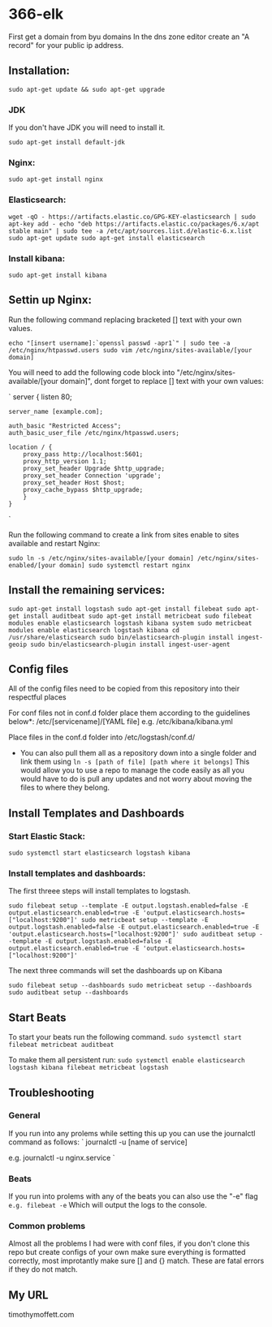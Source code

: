 # 366-elk
First get a domain from byu domains
In the dns zone editor create an "A record" for your public ip address.

## Installation:
`
sudo apt-get update && sudo apt-get upgrade
`

### JDK
If you don't have JDK you will need to install it.

`
sudo apt-get install default-jdk
`

### Nginx:
`
sudo apt-get install nginx
`

### Elasticsearch:
`
wget -qO - https://artifacts.elastic.co/GPG-KEY-elasticsearch | sudo apt-key add -
echo "deb https://artifacts.elastic.co/packages/6.x/apt stable main" | sudo tee -a /etc/apt/sources.list.d/elastic-6.x.list
sudo apt-get update
sudo apt-get install elasticsearch
`

### Install kibana:
`
sudo apt-get install kibana
`

## Settin up Nginx:
Run the following command replacing bracketed [] text with your own values.

``
echo "[insert username]:`openssl passwd -apr1`" | sudo tee -a /etc/nginx/htpasswd.users
sudo vim /etc/nginx/sites-available/[your domain]
``

You will need to add the following code block into "/etc/nginx/sites-available/[your domain]",
dont forget to replace [] text with your own values:

`
    server {
    listen 80;

    server_name [example.com];

    auth_basic "Restricted Access";
    auth_basic_user_file /etc/nginx/htpasswd.users;

    location / {
        proxy_pass http://localhost:5601;
        proxy_http_version 1.1;
        proxy_set_header Upgrade $http_upgrade;
        proxy_set_header Connection 'upgrade';
        proxy_set_header Host $host;
        proxy_cache_bypass $http_upgrade;
        }
    }
`

Run the following command to create a link from sites enable to sites available and restart Nginx:

`
sudo ln -s /etc/nginx/sites-available/[your domain] /etc/nginx/sites-enabled/[your domain]
sudo systemctl restart nginx
`

## Install the remaining services:
`
    sudo apt-get install logstash
    sudo apt-get install filebeat
    sudo apt-get install auditbeat
    sudo apt-get install metricbeat
    sudo filebeat modules enable elasticsearch logstash kibana system
    sudo metricbeat modules enable elasticsearch logstash kibana
    cd /usr/share/elasticsearch
    sudo bin/elasticsearch-plugin install ingest-geoip
    sudo bin/elasticsearch-plugin install ingest-user-agent
`

## Config files
All of the config files need to be copied from this repository into their respectful places

For conf files not in conf.d folder place them according to the guidelines below*:
/etc/[servicename]/[YAML file]
e.g. /etc/kibana/kibana.yml

Place files in the conf.d folder into /etc/logstash/conf.d/

* You can also pull them all as a repository down into a single folder and link them using
`
ln -s [path of file] [path where it belongs]
`
This would allow you to use a repo to manage the code easily as all you would have to do is pull any updates
and not worry about moving the files to where they belong.

## Install Templates and Dashboards

### Start Elastic Stack:
`
sudo systemctl start elasticsearch logstash kibana
`

### Install templates and dashboards:
The first threee steps will install templates to logstash.

`
sudo filebeat setup --template -E output.logstash.enabled=false -E output.elasticsearch.enabled=true -E 'output.elasticsearch.hosts=["localhost:9200"]'
sudo metricbeat setup --template -E output.logstash.enabled=false -E output.elasticsearch.enabled=true -E 'output.elasticsearch.hosts=["localhost:9200"]'
sudo auditbeat setup --template -E output.logstash.enabled=false -E output.elasticsearch.enabled=true -E 'output.elasticsearch.hosts=["localhost:9200"]'
`

The next three commands will set the dashboards up on Kibana

`
sudo filebeat setup --dashboards
sudo metricbeat setup --dashboards
sudo auditbeat setup --dashboards
`

## Start Beats
To start your beats run the following command.
`
sudo systemctl start filebeat metricbeat auditbeat
`

To make them all persistent run:
`
sudo systemctl enable elasticsearch logstash kibana filebeat metricbeat logstash
`

## Troubleshooting
### General
If you run into any prolems while setting this up you can use the journalctl command as follows:
`
journalctl -u [name of service]

e.g.
journalctl -u nginx.service
`

### Beats
If you run into prolems with any of the beats you can also use the "-e" flag
`
e.g. filebeat -e
`
Which will output the logs to the console.

### Common problems
Almost all the problems I had were with conf files, if you don't clone this repo but create configs
of your own make sure everything is formatted correctly, most improtantly make sure [] and {} match.
These are fatal errors if they do not match.


## My URL
timothymoffett.com
